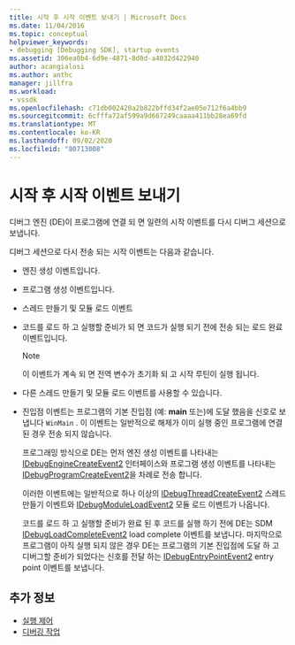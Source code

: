 ```yaml
---
title: 시작 후 시작 이벤트 보내기 | Microsoft Docs
ms.date: 11/04/2016
ms.topic: conceptual
helpviewer_keywords:
- debugging [Debugging SDK], startup events
ms.assetid: 306ea0b4-6d9e-4871-8d8d-a4032d422940
author: acangialosi
ms.author: anthc
manager: jillfra
ms.workload:
- vssdk
ms.openlocfilehash: c71db002420a2b822bffd34f2ae05e712f6a4bb9
ms.sourcegitcommit: 6cfffa72af599a9d667249caaaa411bb28ea69fd
ms.translationtype: MT
ms.contentlocale: ko-KR
ms.lasthandoff: 09/02/2020
ms.locfileid: "80713008"
---
```

# <a name="send-startup-events-after-a-launch"></a>시작 후 시작 이벤트 보내기
디버그 엔진 (DE)이 프로그램에 연결 되 면 일련의 시작 이벤트를 다시 디버그 세션으로 보냅니다.

 디버그 세션으로 다시 전송 되는 시작 이벤트는 다음과 같습니다.

- 엔진 생성 이벤트입니다.

- 프로그램 생성 이벤트입니다.

- 스레드 만들기 및 모듈 로드 이벤트

- 코드를 로드 하 고 실행할 준비가 되 면 코드가 실행 되기 전에 전송 되는 로드 완료 이벤트입니다.

  > [!NOTE]
  > 이 이벤트가 계속 되 면 전역 변수가 초기화 되 고 시작 루틴이 실행 됩니다.

- 다른 스레드 만들기 및 모듈 로드 이벤트를 사용할 수 있습니다.

- 진입점 이벤트는 프로그램의 기본 진입점 (예: **main** 또는)에 도달 했음을 신호로 보냅니다 `WinMain` . 이 이벤트는 일반적으로 해제가 이미 실행 중인 프로그램에 연결 된 경우 전송 되지 않습니다.

  프로그래밍 방식으로 DE는 먼저 엔진 생성 이벤트를 나타내는 [IDebugEngineCreateEvent2](../../extensibility/debugger/reference/idebugenginecreateevent2.md) 인터페이스와 프로그램 생성 이벤트를 나타내는 [IDebugProgramCreateEvent2](../../extensibility/debugger/reference/idebugprogramcreateevent2.md)을 차례로 전송 합니다.

  이러한 이벤트에는 일반적으로 하나 이상의 [IDebugThreadCreateEvent2](../../extensibility/debugger/reference/idebugthreadcreateevent2.md) 스레드 만들기 이벤트와 [IDebugModuleLoadEvent2](../../extensibility/debugger/reference/idebugmoduleloadevent2.md) 모듈 로드 이벤트가 나옵니다.

  코드를 로드 하 고 실행할 준비가 완료 된 후 코드를 실행 하기 전에 DE는 SDM [IDebugLoadCompleteEvent2](../../extensibility/debugger/reference/idebugloadcompleteevent2.md) load complete 이벤트를 보냅니다. 마지막으로 프로그램이 아직 실행 되지 않은 경우 DE는 프로그램의 기본 진입점에 도달 하 고 디버그할 준비가 되었다는 신호를 전달 하는 [IDebugEntryPointEvent2](../../extensibility/debugger/reference/idebugentrypointevent2.md) entry point 이벤트를 보냅니다.

## <a name="see-also"></a>추가 정보
- [실행 제어](../../extensibility/debugger/control-of-execution.md)
- [디버깅 작업](../../extensibility/debugger/debugging-tasks.md)
